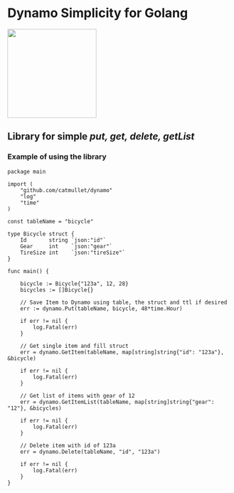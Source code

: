 # Dynamo Simplicity for Golang

<img src="https://storage.googleapis.com/gopherizeme.appspot.com/gophers/a86a9d910d524a2c7a8d56570e36cccb16e308e2.png" width="200">

## Library for simple _put, get, delete, getList_

### Example of using the library

```golang
package main

import (
	"github.com/catmullet/dynamo"
	"log"
	"time"
)

const tableName = "bicycle"

type Bicycle struct {
	Id       string `json:"id"`
	Gear     int    `json:"gear"`
	TireSize int    `json:"tireSize"`
}

func main() {

	bicycle := Bicycle{"123a", 12, 28}
	bicycles := []Bicycle{}

	// Save Item to Dynamo using table, the struct and ttl if desired
	err := dynamo.Put(tableName, bicycle, 48*time.Hour)

	if err != nil {
		log.Fatal(err)
	}

	// Get single item and fill struct
	err = dynamo.GetItem(tableName, map[string]string{"id": "123a"}, &bicycle)

	if err != nil {
		log.Fatal(err)
	}

	// Get list of items with gear of 12
	err = dynamo.GetItemList(tableName, map[string]string{"gear": "12"}, &bicycles)

	if err != nil {
		log.Fatal(err)
	}

	// Delete item with id of 123a
	err = dynamo.Delete(tableName, "id", "123a")

	if err != nil {
		log.Fatal(err)
	}
}
```
